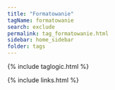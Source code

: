 ```yaml
---
title: "Formatowanie"
tagName: formatowanie
search: exclude
permalink: tag_formatowanie.html
sidebar: home_sidebar
folder: tags
---
```

{% include taglogic.html %}

{% include links.html %}
